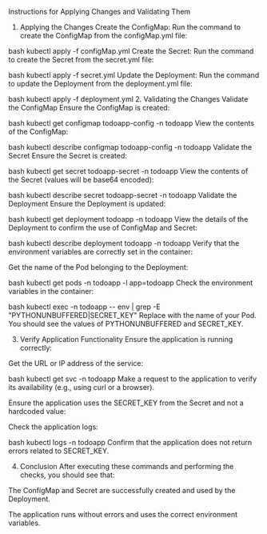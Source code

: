 Instructions for Applying Changes and Validating Them
1. Applying the Changes
Create the ConfigMap:
Run the command to create the ConfigMap from the configMap.yml file:

bash
kubectl apply -f configMap.yml
Create the Secret:
Run the command to create the Secret from the secret.yml file:

bash
kubectl apply -f secret.yml
Update the Deployment:
Run the command to update the Deployment from the deployment.yml file:

bash
kubectl apply -f deployment.yml
2. Validating the Changes
Validate the ConfigMap
Ensure the ConfigMap is created:

bash
kubectl get configmap todoapp-config -n todoapp
View the contents of the ConfigMap:

bash
kubectl describe configmap todoapp-config -n todoapp
Validate the Secret
Ensure the Secret is created:

bash
kubectl get secret todoapp-secret -n todoapp
View the contents of the Secret (values will be base64 encoded):

bash
kubectl describe secret todoapp-secret -n todoapp
Validate the Deployment
Ensure the Deployment is updated:

bash
kubectl get deployment todoapp -n todoapp
View the details of the Deployment to confirm the use of ConfigMap and Secret:

bash
kubectl describe deployment todoapp -n todoapp
Verify that the environment variables are correctly set in the container:

Get the name of the Pod belonging to the Deployment:

bash
kubectl get pods -n todoapp -l app=todoapp
Check the environment variables in the container:

bash
kubectl exec <pod-name> -n todoapp -- env | grep -E "PYTHONUNBUFFERED|SECRET_KEY"
Replace <pod-name> with the name of your Pod. You should see the values of PYTHONUNBUFFERED and SECRET_KEY.

3. Verify Application Functionality
Ensure the application is running correctly:

Get the URL or IP address of the service:

bash
kubectl get svc -n todoapp
Make a request to the application to verify its availability (e.g., using curl or a browser).

Ensure the application uses the SECRET_KEY from the Secret and not a hardcoded value:

Check the application logs:

bash
kubectl logs <pod-name> -n todoapp
Confirm that the application does not return errors related to SECRET_KEY.

4. Conclusion
After executing these commands and performing the checks, you should see that:

The ConfigMap and Secret are successfully created and used by the Deployment.

The application runs without errors and uses the correct environment variables.

